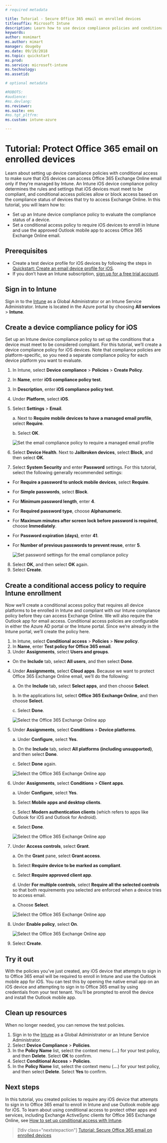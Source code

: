 ```yaml
---
# required metadata

title: Tutorial - Secure Office 365 email on enrolled devices
titlesuffix: Microsoft Intune
description: Learn how to use device compliance policies and conditional access to protect email by requiring iOS devices to be managed by Intune.
keywords:
author: msmimart
ms.author: mimart
manager: dougeby
ms.date: 09/19/2018
ms.topic: quickstart
ms.prod:
ms.service: microsoft-intune
ms.technology:
ms.assetid: 

# optional metadata

#ROBOTS:
#audience:
#ms.devlang:
ms.reviewer:
ms.suite: ems
#ms.tgt_pltfrm:
ms.custom: intune-azure

---
```


# Tutorial: Protect Office 365 email on enrolled devices

Learn about setting up device compliance policies with conditional access to make sure that iOS devices can access Office 365 Exchange Online email only if they’re managed by Intune. An Intune iOS device compliance policy determines the rules and settings that iOS devices must meet to be compliant, and conditional access policies allow or block access based on the compliance status of devices that try to access Exchange Online.
In this tutorial, you will learn how to: 
  - Set up an Intune device compliance policy to evaluate the compliance status of a device.
  - Set a conditional access policy to require iOS devices to enroll in Intune and use the approved Outlook mobile app to access Office 365 Exchange Online email.

## Prerequisites
  - Create a test device profile for iOS devices by following the steps in [Quickstart: Create an email device profile for iOS](intune/quickstart-email-profile.md).
  - If you don’t have an Intune subscription, [sign up for a free trial account](free-trial-sign-up.md).

## Sign in to Intune

Sign in to the [Intune](https://aka.ms/intuneportal) as a Global Administrator or an Intune Service Administrator. Intune is located in the Azure portal by choosing **All services** > **Intune**.

## Create a device compliance policy for iOS
Set up an Intune device compliance policy to set up the conditions that a device must meet to be considered compliant. For this tutorial, we’ll create a device compliance policy for iOS devices. Note that compliance policies are platform-specific, so you need a separate compliance policy for each device platform you want to evaluate.

1.	In Intune, select **Device compliance** > **Policies** > **Create Policy**.
2.	In **Name**, enter **iOS compliance policy test**. 
3.	In **Description**, enter **iOS compliance policy test**.
4.	Under **Platform**, select **iOS**. 
5.	Select **Settings** > **Email**. 

    a. Next to **Require mobile devices to have a managed email profile**, select **Require**.

    b. Select **OK**.

     ![Set the email compliance policy to require a managed email profile](intune/media/tutorial-protect-email-on-enrolled-devices/ios-compliance-policy-email.png)
    
6.	Select **Device Health**. Next to **Jailbroken devices**, select **Block**, and then select **OK**.
7.	Select **System Security** and enter **Password** settings. For this tutorial, select the following generally recommended settings:

   - For **Require a password to unlock mobile devices**, select **Require**.
   - For **Simple passwords**, select **Block**.
   - For **Minimum password length**, enter **4**.
   - For **Required password type**, choose **Alphanumeric**.
   - For **Maximum minutes after screen lock before password is required**, choose **Immediately**.
   - For **Password expiration (days)**, enter **41**.
   - For **Number of previous passwords to prevent reuse**, enter **5**.
 
     ![Set password settings for the email compliance policy](intune/media/tutorial-protect-email-on-enrolled-devices/ios-compliance-policy-system-security.png)

8.	Select **OK**, and then select **OK** again.
9.	Select **Create**.

## Create a conditional access policy to require Intune enrollment
Now we’ll create a conditional access policy that requires all device platforms to be enrolled in Intune and compliant with our Intune compliance policy before they can access Exchange Online. We will also require the Outlook app for email access. Conditional access policies are configurable in either the Azure AD portal or the Intune portal. Since we’re already in the Intune portal, we’ll create the policy here.
1.	In Intune, select **Conditional access** > **Policies** > **New policy**.
2.  In **Name**, enter **Test policy for Office 365 email**. 
3.	Under **Assignments**, select **Users and groups**. 

   - On the **Include** tab, select **All users**, and then select **Done**.

4.	Under **Assignments**, select **Cloud apps**. Because we want to protect Office 365 Exchange Online email, we’ll do the following:
 
    a. On the **Include** tab, select **Select apps**, and then choose **Select**. 

    b. In the applications list, select **Office 365 Exchange Online**, and then choose **Select**. 

    c. Select **Done**.
  
     ![Select the Office 365 Exchange Online app](intune/media/tutorial-protect-email-on-enrolled-devices/ios-ca-policy-cloud-apps.png)

5.	Under **Assignments**, select **Conditions** > **Device platforms**.

    a. Under **Configure**, select **Yes**.

    b. On the **Include** tab, select **All platforms (including unsupported)**, and then select **Done**. 

    c. Select **Done** again.
   
     ![Select the Office 365 Exchange Online app](intune/media/tutorial-protect-email-on-enrolled-devices/ios-ca-policy-cloud-device-platforms.png)

6.	Under **Assignments**, select **Conditions** > **Client apps**.

    a. Under **Configure**, select **Yes**.

    b. Select **Mobile apps and desktop clients**.
 
    c. Select **Modern authentication clients** (which refers to apps like Outlook for iOS and Outlook for Android).
 
    e. Select **Done**.
    
     ![Select the Office 365 Exchange Online app](intune/media/tutorial-protect-email-on-enrolled-devices/ios-ca-policy-client-apps.png)

7.	Under **Access controls**, select **Grant**. 

    a. On the **Grant** pane, select **Grant access**.

    b. Select **Require device to be marked as compliant**. 

    c. Select **Require approved client app**.

    d. Under **For multiple controls**, select **Require all the selected controls** so that both requirements you selected are enforced when a device tries to access email.

    a. Choose **Select**.
     
     ![Select the Office 365 Exchange Online app](intune/media/tutorial-protect-email-on-enrolled-devices/ios-ca-policy-grant-access.png)

8.	Under **Enable policy**, select **On**.
     
     ![Select the Office 365 Exchange Online app](intune/media/tutorial-protect-email-on-enrolled-devices/ios-ca-policy-enable-policy.png)

9.	Select **Create**.

## Try it out
With the policies you’ve just created, any iOS device that attempts to sign in to Office 365 email will be required to enroll in Intune and use the Outlook mobile app for iOS. You can test this by opening the native email app on an iOS device and attempting to sign in to Office 365 email by using credentials from your test tenant. You’ll be prompted to enroll the device and install the Outlook mobile app.

## Clean up resources
When no longer needed, you can remove the test policies.
1. Sign in to the [Intune](https://aka.ms/intuneportal) as a Global Administrator or an Intune Service Administrator.
2. Select **Device Compliance** > **Policies**.
3. In the **Policy Name** list, select the context menu (**...**) for your test policy, and then **Delete**. Select **OK** to confirm.
4. Select **Conditional Access** > **Policies**.
5. In the **Policy Name** list, select the context menu (**...**) for your test policy, and then select **Delete**. Select **Yes** to confirm.

 ## Next steps 
In this tutorial, you created policies to require any iOS device that attempts to sign in to Office 365 email to enroll in Intune and use Outlook mobile app for iOS. To learn about using conditional access to protect other apps and services, including Exchange ActiveSync clients for Office 365 Exchange Online, see [How to set up conditional access with Intune](intune/conditional-access-policy-create.md).
> [!div class="nextstepaction"]
> [Tutorial: Secure Office 365 email on enrolled devices](tutorial-secure-email-on-enrolled-devices.md)
